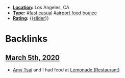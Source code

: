 - **[Location](<Location.md>):** Los Angeles, CA
- **[Type](<Type.md>):** #[fast casual](<fast casual.md>) #[airport food](<airport food.md>) [boujee](<boujee.md>)
- **[Rating](<Rating.md>):** {{[slider](<slider.md>)}}

# Backlinks
## [March 5th, 2020](<March 5th, 2020.md>)
- [Amy Tsai](<Amy Tsai.md>) and I had food at [Lemonade (Restaurant)](<Lemonade (Restaurant).md>)

